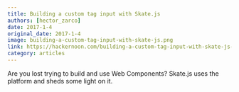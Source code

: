 ```yaml
---
title: Building a custom tag input with Skate.js
authors: [hector_zarco]
date: 2017-1-4
original_date: 2017-1-4
image: building-a-custom-tag-input-with-skate-js.png
link: https://hackernoon.com/building-a-custom-tag-input-with-skate-js-fbd4cdf744f#.ytkckk3gc
category: articles
---
```


Are you lost trying to build and use Web Components? Skate.js uses the platform and sheds some light on it.

<!-- Excerpt -->
